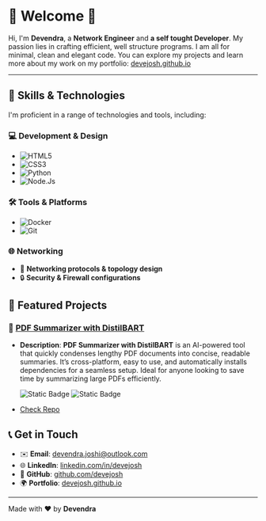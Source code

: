 # 🌟 Welcome 🌟

Hi, I'm **Devendra**, a **Network Engineer** and **a self tought Developer**. My passion lies in crafting efficient, well structure programs. I am all for minimal, clean and elegant code.
You can explore my projects and learn more about my work on my portfolio: [devejosh.github.io](https://devejosh.github.io)

---

## 🚀 Skills & Technologies

I'm proficient in a range of technologies and tools, including:

### 💻 **Development & Design**
- ![HTML5](https://img.shields.io/badge/HTML5-%23E34F26.svg?style=flat&logo=html5&logoColor=white)
- ![CSS3](https://img.shields.io/badge/CSS3-%231572B6.svg?style=flat&logo=css3&logoColor=white)
- ![Python](https://img.shields.io/badge/Python-%2314354C.svg?style=flat&logo=python&logoColor=white)
- ![Node.Js](https://img.shields.io/badge/Node.js-%2314354C.svg?style=flat&logo=nodedotjs)

### 🛠️ **Tools & Platforms**
- ![Docker](https://img.shields.io/badge/Docker-%2339B8D4.svg?style=flat&logo=docker&logoColor=white)
- ![Git](https://img.shields.io/badge/Git-%23F14E32.svg?style=flat&logo=git&logoColor=white)

### 🌐 **Networking**
- 🔌 **Networking protocols & topology design**
- 🔒 **Security & Firewall configurations**



## 📂 Featured Projects

### 🚀 **[PDF Summarizer with DistilBART]([https://github.com/devejosh/python-llm])**
- **Description**: **PDF Summarizer with DistilBART** is an AI-powered tool that quickly condenses lengthy PDF documents into concise, readable summaries. It’s cross-platform, easy to use, and automatically installs dependencies for a seamless setup. Ideal for anyone looking to save time by summarizing large PDFs efficiently.

  ![Static Badge](https://img.shields.io/badge/python-%233776AB?style=for-the-badge&logo=python&logoColor=%23ffffff&logoSize=auto&color=%233776AB)
  ![Static Badge](https://img.shields.io/badge/bash-script-%23080808?style=for-the-badge&logo=gnubash&logoColor=%23ffffff&logoSize=auto&color=080808)

- [Check Repo](https://github.com/devejosh/python-llm)
<!-- 
### 🧰 **[Web Automation Suite](https://github.com/devejosh/web-automation-suite)**
- **Description**: A collection of Python scripts to automate web-related tasks for greater productivity.
- **Tech Stack**: Python, HTML/CSS
- **Demo**: [Live Demo](https://devejosh.github.io/web-automation-suite)

### 🌍 **[Dockerized Microservices](https://github.com/devejosh/docker-microservices)**
- **Description**: A set of containerized microservices built to demonstrate scalability and reliability in Docker environments.
- **Tech Stack**: Docker, Python, 

- **Demo**: [Live Demo](https://devejosh.github.io/docker-microservices) -->



## 📞 Get in Touch

- ✉️ **Email**: [devendra.joshi@outlook.com](mailto:devendra.joshi@outlook.com)
- 🌐 **LinkedIn**: [linkedin.com/in/devejosh](https://linkedin.com/in/devejosh)
- 🐙 **GitHub**: [github.com/devejosh](https://github.com/devejosh)
- 🌍 **Portfolio**: [devejosh.github.io](https://devejosh.github.io)


---  

Made with ❤️ by **Devendra**  
